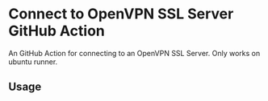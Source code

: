 # Connect to OpenVPN SSL Server GitHub Action

An GitHub Action for connecting to an OpenVPN SSL Server.
Only works on ubuntu runner.

## Usage

```yaml
```

